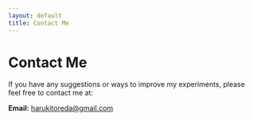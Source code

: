 ```yaml
---
layout: default
title: Contact Me
---
```


# Contact Me

If you have any suggestions or ways to improve my experiments, please feel free to contact me at:

**Email:** [harukitoreda@gmail.com](mailto:harukitoreda@gmail.com)
